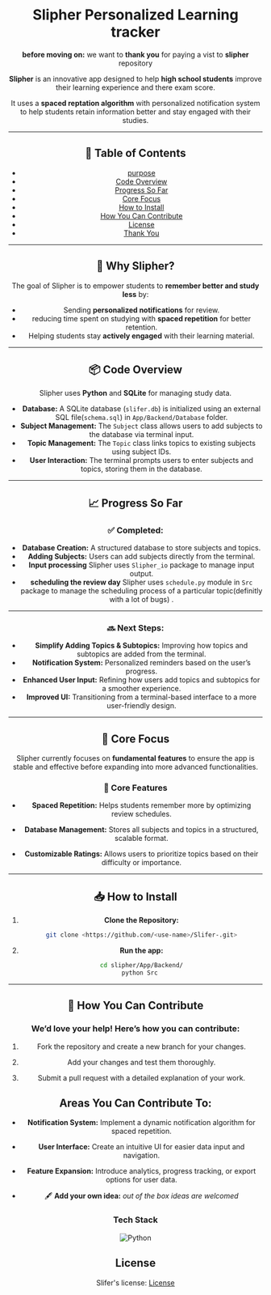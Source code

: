 <div align="center">

# Slipher Personalized Learning tracker

**before moving on:** we want to **thank you** for paying a vist to **slipher** repository

**Slipher** is an innovative app designed to help **high school students** improve their learning experience and there exam score.

It uses a **spaced reptation algorithm** with personalized notification system to help students retain information better and stay engaged with their studies.

---

## 📖 Table of Contents
- [purpose](#-why-slipher)
- [Code Overview](#-code-overview)
- [Progress So Far](#-progress-so-far)
- [Core Focus](#-core-focus)
- [How to Install](#-how-to-install)
- [How You Can Contribute](#-how-you-can-contribute)
- [License](#license)
- [Thank You](#-thank-you)

---

## 🚀 Why Slipher?
The goal of Slipher is to empower students to **remember better and study less** by:
- Sending **personalized notifications** for review.
- reducing time spent on studying with **spaced repetition** for better retention.
- Helping students stay **actively engaged** with their learning material.

---


## 📦 Code Overview
Slipher uses **Python** and **SQLite** for managing study data.
- **Database:** A SQLite database (`slifer.db`) is initialized using an external SQL file(`schema.sql`) in `App/Backend/Database` folder.
- **Subject Management:** The `Subject` class allows users to add subjects to the database via terminal input.
- **Topic Management:** The `Topic` class links topics to existing subjects using subject IDs.
- **User Interaction:** The terminal prompts users to enter subjects and topics, storing them in the database.

---

## 📈 Progress So Far
### ✅ Completed:
- **Database Creation:** A structured database to store subjects and topics.
- **Adding Subjects:** Users can add subjects directly from the terminal.
- **Input processing** Slipher uses `Slipher_io` package to manage input output.
- **scheduling the review day** Slipher uses `schedule.py` module in `Src` package to manage the scheduling process of a particular topic(definitly with a lot of bugs) .

---

### 🔜 Next Steps:
- **Simplify Adding Topics & Subtopics:** Improving how topics and subtopics are added from the terminal.
- **Notification System:** Personalized reminders based on the user’s progress.
- **Enhanced User Input:** Refining how users add topics and subtopics for a smoother experience.
- **Improved UI:** Transitioning from a terminal-based interface to a more user-friendly design.
---

## 🎯 Core Focus
Slipher currently focuses on **fundamental features** to ensure the app is stable and effective before expanding into more advanced functionalities.

### 🎯 Core Features

- **Spaced Repetition:** Helps students remember more by optimizing review schedules.

- **Database Management:** Stores all subjects and topics in a structured, scalable format.

- **Customizable Ratings:** Allows users to prioritize topics based on their difficulty or importance.

---

## 📥 How to Install
1. **Clone the Repository:**
   ```bash
   git clone <https://github.com/<use-name>/Slifer-.git>
   
   ```


2. **Run the app:**
    ```bash
    cd slipher/App/Backend/
    python Src 
    ```

---

## 🤝 How You Can Contribute

### **We’d love your help! Here’s how you can contribute:**

1. Fork the repository and create a new branch for your changes.

2. Add your changes and test them thoroughly.

3. Submit a pull request with a detailed explanation of your work.


## Areas You Can Contribute To:

- **Notification System:** Implement a dynamic notification algorithm for spaced repetition.

- **User Interface:** Create an intuitive UI for easier data input and navigation.

- **Feature Expansion:** Introduce analytics, progress tracking, or export options for user data.
- 🖋 **Add your own idea:** *out of the box ideas are welcomed*


### Tech Stack
![Python](https://img.shields.io/badge/Python-FFD43B?style=flat-square&logo=python&logoColor=green)

## License

Slifer's license: [License](./Documentation/LICENSE)
